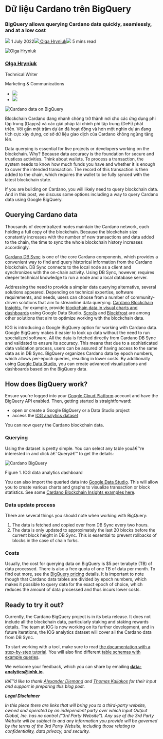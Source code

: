 # Dữ liệu Cardano trên BigQuery

### **BigQuery allows querying Cardano data quickly, seamlessly, and at a low cost**

![](img/2022-07-01-cardano-data-on-bigquery.002.png) 1 July 2022![](img/2022-07-01-cardano-data-on-bigquery.002.png)[ Olga Hryniuk](/en/blog/authors/olga-hryniuk/page-1/)![](img/2022-07-01-cardano-data-on-bigquery.003.png) 5 mins read

![Olga Hryniuk](img/2022-07-01-cardano-data-on-bigquery.004.png)[](/en/blog/authors/olga-hryniuk/page-1/)

### [**Olga Hryniuk**](/en/blog/authors/olga-hryniuk/page-1/)

Technical Writer

Marketing &amp; Communications

- ![](img/2022-07-01-cardano-data-on-bigquery.005.png)[](https://www.linkedin.com/in/olga-hryniuk-1094a3160/ "LinkedIn")
- ![](img/2022-07-01-cardano-data-on-bigquery.006.png)[](https://github.com/olgahryniuk "GitHub")

![Cardano data on BigQuery](img/2022-07-01-cardano-data-on-bigquery.007.jpeg)

Blockchain Cardano đang nhanh chóng trở thành nơi cho các ứng dụng phi tập trung (Dapps) và các giải pháp tài chính phi tập trung (DeFi) phát triển. Với gần một trăm dự án đã hoạt động và hơn một nghìn dự án đang tích cực xây dựng, cơ sở dữ liệu giao dịch của Cardano không ngừng tăng lên.

Data querying is essential for live projects or developers working on the blockchain. Why? Because data accuracy is the foundation for secure and trustless activities. Think about wallets. To process a transaction, the system needs to know how much funds you have and whether it is enough to cover the intended transaction. The record of this transaction is then added to the chain, which requires the wallet to be fully synced with the latest blockchain state.

If you are building on Cardano, you will likely need to query blockchain data. And in this post, we discuss some options including a way to query Cardano data using Google BigQuery.

## **Querying Cardano data**

Thousands of decentralized nodes maintain the Cardano network, each holding a full copy of the blockchain. Because the blockchain size constantly increases with the number of new transactions and data added to the chain, the time to sync the whole blockchain history increases accordingly.

[Cardano DB Sync](https://docs.cardano.org/cardano-components/cardano-db-sync/about-db-sync) is one of the core Cardano components, which provides a convenient way to find and query historical information from the Cardano blockchain. DB Sync connects to the local node as a client and synchronizes with the on-chain activity. Using DB Sync, however, requires deeper technical knowledge to run a node and a local database server.

Addressing the need to provide a simpler data querying alternative, several solutions appeared. Depending on technical expertise, software requirements, and needs, users can choose from a number of community-driven solutions that aim to streamline data querying. [Cardano Blockchain Insights](https://twitter.com/InsightsCardano), for example, provide [blockchain data in visual charts and dashboards](https://datastudio.google.com/u/0/reporting/3136c55b-635e-4f46-8e4b-b8ab54f2d460/page/k5r9B) using Google Data Studio. [Scrolls](https://github.com/txpipe/scrolls#readme) and [Blockfrost](https://blockfrost.io/#introduction) are among other solutions that aim to optimize working with the blockchain data.

IOG is introducing a Google BigQuery option for working with Cardano data. Google BigQuery makes it easier to look up data without the need to run specialized software. All the data is fetched directly from Cardano DB Sync and validated to ensure its accuracy. This means that due to a sophisticated data validation process, users can be assured of having access to the same data as in DB Sync. BigQuery organizes Cardano data by epoch numbers, which allows per-epoch queries, resulting in lower costs. By additionally using [Google Data Studio](https://datastudio.google.com/), you can create advanced visualizations and dashboards based on the BigQuery data.

## **How does BigQuery work?**

Ensure you're logged into your [Google Cloud Platform](https://console.cloud.google.com) account and have the BigQuery API enabled. Then, getting started is straightforward:

- open or create a Google BigQuery or a Data Studio project
- access the [IOG analytics dataset](https://console.cloud.google.com/bigquery?project=iog-data-analytics&supportedpurview=project&ws=!1m4!1m3!3m2!1siog-data-analytics!2scardano_mainnet)

You can now query the Cardano blockchain data.

### **Querying**

Using the dataset is pretty simple. You can select any table youâ€™re interested in and click â€˜Queryâ€™ to get the details:

![Cardano BigQuery](img/2022-07-01-cardano-data-on-bigquery.008.png)

Figure 1. IOG data analytics dashboard

You can also import the queried data into [Google Data Studio](https://datastudio.google.com/). This will allow you to create various charts and graphs to visualize transaction or block statistics. See some [Cardano Blockchain Insights examples here](https://datastudio.google.com/u/0/reporting/3136c55b-635e-4f46-8e4b-b8ab54f2d460/page/k5r9B).

### **Data update process**

There are several things you should note when working with BigQuery:

1. The data is fetched and copied over from DB Sync every two hours.
2. The data is only updated to approximately the last 20 blocks before the current block height in DB Sync. This is essential to prevent rollbacks of blocks in the case of chain forks.

### **Costs**

Usually, the cost for querying data on BigQuery is $5 per terabyte (TB) of data processed. There is also a free quota of one TB of data per month. To find out more, see the [BigQuery pricing](https://cloud.google.com/bigquery/pricing) details. It is important to note though that Cardano data tables are divided by epoch numbers, which makes it possible to query data for the exact epoch of choice, which reduces the amount of data processed and thus incurs lower costs.

## **Ready to try it out?**

Currently, the Cardano BigQuery project is in its beta release. It does not include all the blockchain data, particularly staking and staking rewards details. The team at IOG is now working on its further development, and in future iterations, the IOG analytics dataset will cover all the Cardano data from DB Sync.

To start working with a tool, make sure to read [the documentation with a step-by-step tutorial](https://docs.cardano.org/cardano-components/cardano-db-sync/big-query). You will also find different [table schemas with example queries](https://docs.cardano.org/cardano-components/cardano-db-sync/big-query/#querytableschemas).

We welcome your feedback, which you can share by emailing **data-analytics@iohk.io.**

*Iâ€™d like to thank [Alexander Diemand](https://iohk.io/en/team/alexander-diemand) and [Thomas Kaliakos](https://iohk.io/en/team/thomas-kaliakos) for their input and support in preparing this blog post.*

***Legal Disclaimer***

*In this piece there are links that will bring you to a third-party website, owned and operated by an independent party over which Input Output Global, Inc. has no control ("3rd Party Website"). Any use of the 3rd Party Website will be subject to and any information you provide will be governed by the terms of the 3rd Party Website, including those relating to confidentiality, data privacy, and security.*
